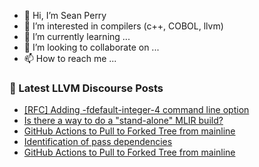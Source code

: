 - 👋 Hi, I’m Sean Perry
- 👀 I’m interested in compilers (c++, COBOL, llvm)
- 🌱 I’m currently learning ...
- 💞️ I’m looking to collaborate on ...
- 📫 How to reach me ...

<!---
s66perry/s66perry is a ✨ special ✨ repository because its `README.md` (this file) appears on your GitHub profile.
You can click the Preview link to take a look at your changes.
--->
### 📕 Latest LLVM Discourse Posts

<!-- DISCOURSE-LLVM:START -->
- [[RFC] Adding -fdefault-integer-4 command line option](https://discourse.llvm.org/t/rfc-adding-fdefault-integer-4-command-line-option/88683#post_1)
- [Is there a way to do a &quot;stand-alone&quot; MLIR build?](https://discourse.llvm.org/t/is-there-a-way-to-do-a-stand-alone-mlir-build/88675#post_9)
- [GitHub Actions to Pull to Forked Tree from mainline](https://discourse.llvm.org/t/github-actions-to-pull-to-forked-tree-from-mainline/88681#post_2)
- [Identification of pass dependencies](https://discourse.llvm.org/t/identification-of-pass-dependencies/88682#post_1)
- [GitHub Actions to Pull to Forked Tree from mainline](https://discourse.llvm.org/t/github-actions-to-pull-to-forked-tree-from-mainline/88681#post_1)
<!-- DISCOURSE-LLVM:END -->
